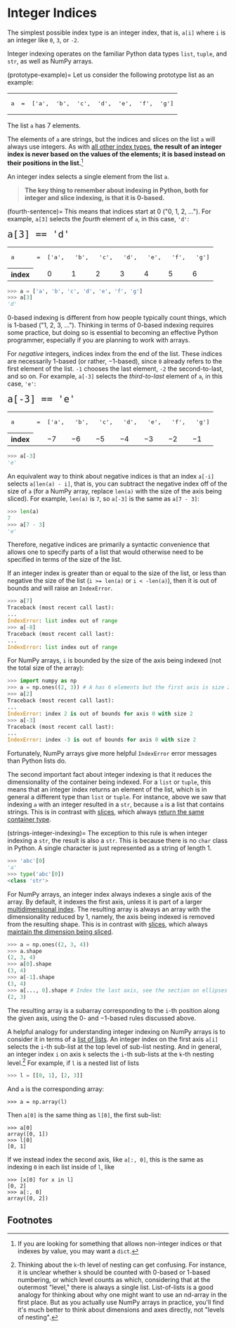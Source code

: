 # Integer Indices

The simplest possible index type is an integer index, that is, `a[i]` where `i`
is an integer like `0`, `3`, or `-2`.

Integer indexing operates on the familiar Python data types `list`, `tuple`,
and `str`, as well as NumPy arrays.

(prototype-example)=
Let us consider the following prototype list as an example:

<div class="slice-diagram">
  <table>
    <tr>
      <td><pre>a</pre></td>
      <td><pre>=</pre></td>
      <td><pre>['a',</pre></td>
      <td><pre>'b',</pre></td>
      <td><pre>'c',</pre></td>
      <td><pre>'d',</pre></td>
      <td><pre>'e',</pre></td>
      <td><pre>'f',</pre></td>
      <td><pre>'g']</pre></td>
    </tr>
  </table>
</div>

The list `a` has 7 elements.

The elements of `a` are strings, but the indices and slices on the list `a`
will always use integers. As with [all other index types](what-is-an-index),
**the result of an integer index is never based on the values of the elements;
it is based instead on their positions in the list.**[^dict-footnote]

[^dict-footnote]: If you are looking for something that allows non-integer
indices or that indexes by value, you may want a `dict`.

An integer index selects a single element from the list `a`.

> **The key thing to remember about indexing in Python, both for integer and
  slice indexing, is that it is 0-based.**

(fourth-sentence)=
This means that indices start at 0 ("0, 1, 2, ..."). For example,
`a[3]` selects the *fourth* element of `a`, in this case, `'d'`:

<div class="slice-diagram">
<code style="font-size: 16pt;">a[<span class="slice-diagram-slice">3</span>] == 'd'</code>
  <table>
    <tr>
      <td><pre>a</pre></td>
      <td><pre>=</pre></td>
      <td><pre>['a',</pre></td>
      <td><pre> 'b',</pre></td>
      <td><pre> 'c',</pre></td>
      <td class="underline-cell"><pre> 'd',</pre></td>
      <td><pre> 'e',</pre></td>
      <td><pre> 'f',</pre></td>
      <td><pre> 'g']</pre></td>
    </tr>
    <tr>
      <th>index</th>
      <td></td>
      <td class="slice-diagram-not-selected">0</td>
      <td class="slice-diagram-not-selected">1</td>
      <td class="slice-diagram-not-selected">2</td>
      <td class="slice-diagram-selected">3</td>
      <td class="slice-diagram-not-selected">4</td>
      <td class="slice-diagram-not-selected">5</td>
      <td class="slice-diagram-not-selected">6</td>
    </tr>
  </table>
</div>

```py
>>> a = ['a', 'b', 'c', 'd', 'e', 'f', 'g']
>>> a[3]
'd'
```

0-based indexing is different from how people typically count things, which is
1-based ("1, 2, 3, ..."). Thinking in terms of 0-based indexing requires some
practice, but doing so is essential to becoming an effective Python
programmer, especially if you are planning to work with arrays.

For *negative* integers, indices index from the end of the list. These indices
are necessarily 1-based (or rather, &minus;1-based), since `0` already refers
to the first element of the list. `-1` chooses the last element, `-2` the
second-to-last, and so on. For example, `a[-3]` selects the *third-to-last*
element of `a`, in this case, `'e'`:


<div class="slice-diagram">
<code style="font-size: 16pt;">a[<span class="slice-diagram-slice">-3</span>] == 'e'</code>
  <table>
    <tr>
      <td><pre>a</pre></td>
      <td><pre>=</pre></td>
      <td><pre>['a',</pre></td>
      <td><pre> 'b',</pre></td>
      <td><pre> 'c',</pre></td>
      <td><pre> 'd',</pre></td>
      <td class="underline-cell"><pre> 'e',</pre></td>
      <td><pre> 'f',</pre></td>
      <td><pre> 'g']</pre></td>
    </tr>
    <tr>
      <th>index</th>
      <td></td>
      <td class="slice-diagram-not-selected">&minus;7</td>
      <td class="slice-diagram-not-selected">&minus;6</td>
      <td class="slice-diagram-not-selected">&minus;5</td>
      <td class="slice-diagram-not-selected">&minus;4</td>
      <td class="slice-diagram-selected">&minus;3</td>
      <td class="slice-diagram-not-selected">&minus;2</td>
      <td class="slice-diagram-not-selected">&minus;1</td>
    </tr>
  </table>
</div>

```py
>>> a[-3]
'e'
```

An equivalent way to think about negative indices is that an index
`a[-i]` selects `a[len(a) - i]`, that is, you can subtract the negative
index off of the size of `a` (for a NumPy array, replace `len(a)`
with the size of the axis being sliced). For example, `len(a)` is `7`, so
`a[-3]` is the same as `a[7 - 3]`:

```py
>>> len(a)
7
>>> a[7 - 3]
'e'
```

Therefore, negative indices are primarily a syntactic convenience that
allows one to specify parts of a list that would otherwise need to be
specified in terms of the size of the list.

If an integer index is greater than or equal to the size of the list, or less
than negative the size of the list (`i >= len(a)` or `i < -len(a)`), then it
is out of bounds and will raise an `IndexError`.

```py
>>> a[7]
Traceback (most recent call last):
...
IndexError: list index out of range
>>> a[-8]
Traceback (most recent call last):
...
IndexError: list index out of range
```

For NumPy arrays, `i` is bounded by the size of the axis being indexed (not
the total size of the array):


```py
>>> import numpy as np
>>> a = np.ones((2, 3)) # A has 6 elements but the first axis is size 2
>>> a[2]
Traceback (most recent call last):
...
IndexError: index 2 is out of bounds for axis 0 with size 2
>>> a[-3]
Traceback (most recent call last):
...
IndexError: index -3 is out of bounds for axis 0 with size 2
```

Fortunately, NumPy arrays give more helpful `IndexError` error messages than
Python lists do.

The second important fact about integer indexing is that it reduces the
dimensionality of the container being indexed. For a `list` or `tuple`, this
means that an integer index returns an element of the list, which is in
general a different type than `list` or `tuple`. For instance, above we saw
that indexing `a` with an integer resulted in a `str`, because `a` is a list
that contains strings. This is in contrast with [slices](slices-docs), which
always [return the same container type](subarray).

(strings-integer-indexing)=
The exception to this rule is when integer indexing a
`str`, the result is also a `str`. This is because there is no `char` class in
Python. A single character is just represented as a string of length 1.

```py
>>> 'abc'[0]
'a'
>>> type('abc'[0])
<class 'str'>
```

<!-- TODO: Expand on the behavior for multidimensional arrays -->

For NumPy arrays, an integer index always indexes a single axis of the array.
By default, it indexes the first axis, unless it is part of a larger
[multidimensional index](multidimensional-indices). The resulting array is
always an array with the dimensionality reduced by 1, namely, the axis being
indexed is removed from the resulting shape. This is in contrast with
[slices](slices-docs), which always [maintain the dimension being
sliced](subarray).

```py
>>> a = np.ones((2, 3, 4))
>>> a.shape
(2, 3, 4)
>>> a[0].shape
(3, 4)
>>> a[-1].shape
(3, 4)
>>> a[..., 0].shape # Index the last axis, see the section on ellipses
(2, 3)
```

The resulting array is a subarray corresponding to the `i`-th position along
the given axis, using the 0- and &minus;1-based rules discussed above.

A helpful analogy for understanding integer indexing on NumPy arrays is to
consider it in terms of a [list of lists](what-is-an-array). An integer index
on the first axis `a[i]` selects the `i`-th sub-list at the top level of
sub-list nesting. And in general, an integer index `i` on axis `k` selects the
`i`-th sub-lists at the `k`-th nesting level.[^nesting-level] For
example, if `l` is a nested list of lists

[^nesting-level]: Thinking about the `k`-th level of nesting can get
    confusing. For instance, it is unclear whether `k` should be counted with
    0-based or 1-based numbering, or which level counts as which, considering
    that at the outermost "level," there is always a single list. List-of-lists
    is a good analogy for thinking about why one might want to use an nd-array
    in the first place. But as you actually use NumPy arrays in practice,
    you'll find it's much better to think about dimensions and axes directly,
    not "levels of nesting".

```py
>>> l = [[0, 1], [2, 3]]
```

And `a` is the corresponding array:

```
>>> a = np.array(l)
```

Then `a[0]` is the same thing as `l[0]`, the first sub-list:

```
>>> a[0]
array([0, 1])
>>> l[0]
[0, 1]
```

If we instead index the second axis, like `a[:, 0]`, this is the same as
indexing `0` in each list inside of `l`, like

```
>>> [x[0] for x in l]
[0, 2]
>>> a[:, 0]
array([0, 2])
```

## Footnotes
